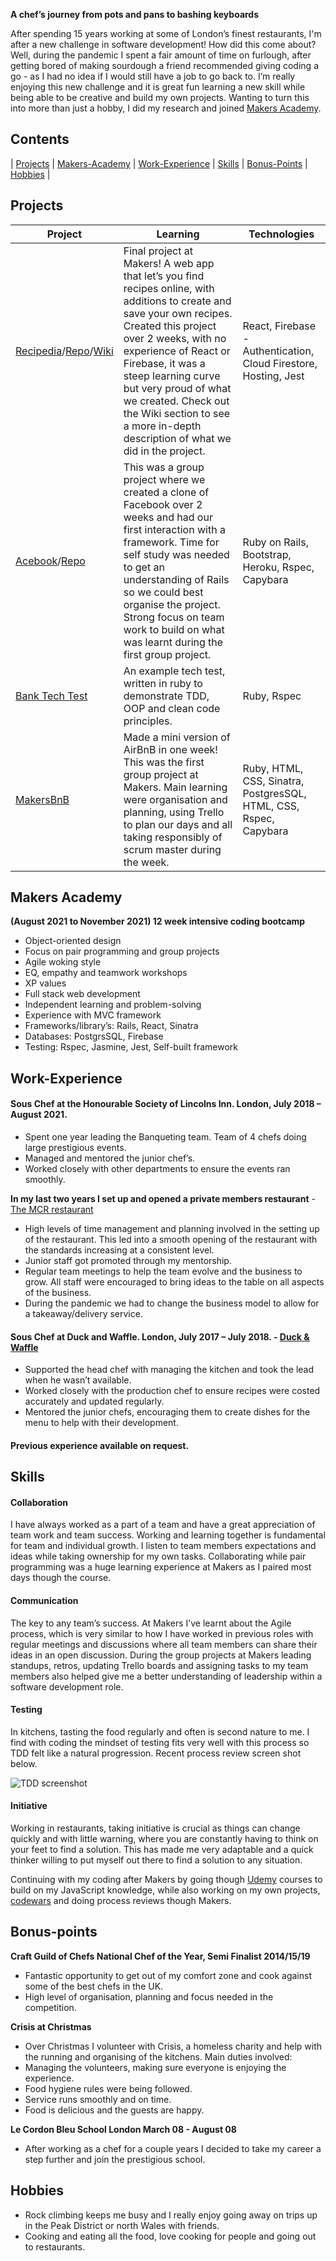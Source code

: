 **A chef’s journey from pots and pans to bashing keyboards**

After spending 15 years working at some of London’s finest restaurants, I'm after a new challenge in software development! How did this come about? Well, during the pandemic I spent a fair amount of time on furlough, after getting bored of making sourdough a friend recommended giving coding a go - as I had no idea if I would still have a job to go back to. I’m really enjoying this new challenge and it is great fun learning a new skill while being able to be creative and build my own projects. Wanting to turn this into more than just a hobby, I did my research and joined [Makers Academy](https://makers.tech/).

## Contents
| [Projects](#projects) | [Makers-Academy](#makers-academy) | [Work-Experience](#work-experience) | [Skills](#skills) | [Bonus-Points](#bonus-points) | [Hobbies](#hobbies) |

## Projects 
| Project | Learning | Technologies |
| --- | --- | --- |
| [Recipedia](https://recipedia-cbe2c.web.app/)/[Repo](https://github.com/Jjake540/Recipedia)/[Wiki](https://github.com/Jjake540/Recipedia/wiki)| Final project at Makers! A web app that let’s you find recipes online, with additions to create and save your own recipes. Created this project over 2 weeks, with no experience of React or Firebase, it was a steep learning curve but very proud of what we created. Check out the Wiki section to see a more in-depth description of what we did in the project. | React, Firebase - Authentication, Cloud Firestore, Hosting, Jest |
| [Acebook](http://limitless-atoll-12397.herokuapp.com/login)/[Repo](https://github.com/Jjake540/Acebook) | This was a group project where we created a clone of Facebook over 2 weeks and had our first interaction with a framework. Time for self study was needed to get an understanding of Rails so we could best organise the project. Strong focus on team work to build on what was learnt during the first group project. | Ruby on Rails, Bootstrap, Heroku, Rspec, Capybara |
| [Bank Tech Test](https://github.com/Jjake540/bank-tech-test) | An example tech test, written in ruby to demonstrate TDD, OOP and clean code principles. | Ruby, Rspec |
| [MakersBnB](https://github.com/Jjake540/makersBnB) | Made a mini version of AirBnB in one week! This was the first group project at Makers. Main learning were organisation and planning, using Trello to plan our days and all taking responsibly of scrum master during the week.  | Ruby, HTML, CSS, Sinatra, PostgresSQL, HTML, CSS, Rspec, Capybara |

## Makers Academy
**(August 2021 to November 2021)
12 week intensive coding bootcamp**

- Object-oriented design
- Focus on pair programming and group projects
- Agile woking style
- EQ, empathy and teamwork workshops
- XP values
- Full stack web development
- Independent learning and problem-solving
- Experience with MVC framework
- Frameworks/library’s: Rails, React, Sinatra
- Databases: PostgrsSQL, Firebase
- Testing: Rspec, Jasmine, Jest, Self-built framework

## Work-Experience

#### Sous Chef at the Honourable Society of Lincolns Inn. London, July 2018 – August 2021.
- Spent one year leading the Banqueting team. Team of 4 chefs doing large prestigious events.
- Managed and mentored the junior chef’s.
- Worked closely with other departments to ensure the events ran smoothly.

**In my last two years I set up and opened a private members restaurant** - [The MCR restaurant](https://www.lincolnsinn.org.uk/members/the-mcr-restaurant-bar/)
- High levels of time management and planning involved in the setting up of the restaurant. This led into a smooth opening of the restaurant with the standards increasing at a consistent level.
- Junior staff got promoted through my mentorship.
- Regular team meetings to help the team evolve and the business to grow. All staff were encouraged to bring ideas to the table on all aspects of the business.
- During the pandemic we had to change the business model to allow for a takeaway/delivery service.

#### Sous Chef at Duck and Waffle. London, July 2017 – July 2018. - [Duck & Waffle](https://duckandwaffle.com/)
- Supported the head chef with managing the kitchen and took the lead when he wasn’t available.
- Worked closely with the production chef to ensure recipes were costed accurately and updated regularly.
- Mentored the junior chefs, encouraging them to create dishes for the menu to help with their development.

#### Previous experience available on request.

## Skills
#### Collaboration
I have always worked as a part of a team and have a great appreciation of team work and team success. Working and learning together is fundamental for team and individual growth. I listen to team members expectations and ideas while taking ownership for my own tasks. Collaborating while pair programming was a huge learning experience at Makers as I paired most days though the course. 
#### Communication
The key to any team’s success. At Makers I’ve learnt about the Agile process, which is very similar to how I have worked in previous roles with regular meetings and discussions where all team members can share their ideas in an open discussion. During the group projects at Makers leading standups, retros, updating Trello boards and assigning tasks to my team members also helped give me a better understanding of leadership within a software development role.
#### Testing
In kitchens, tasting the food regularly and often is second nature to me. I find with coding the mindset of testing fits very well with this process so TDD felt like a natural progression. Recent process review screen shot below.

![TDD screenshot](https://user-images.githubusercontent.com/77396594/144481708-64d501ec-dbc1-438f-9f1a-08268f5a1f67.png)
#### Initiative
Working in restaurants, taking initiative is crucial as things can change quickly and with little warning, where you are constantly having to think on your feet to find a solution. This has made me very adaptable and a quick thinker willing to put myself out there to find a solution to any situation.

Continuing with my coding after Makers by going though [Udemy](https://www.udemy.com/user/jake-burton-stewart/) courses to build on my JavaScript knowledge, while also working on my own projects, [codewars](https://www.codewars.com/users/Jjake540) and doing process reviews though Makers.

## Bonus-points
**Craft Guild of Chefs National Chef of the Year, Semi Finalist 2014/15/19**
- Fantastic opportunity to get out of my comfort zone and cook against some of the best chefs in the UK.
- High level of organisation, planning and focus needed in the competition.

**Crisis at Christmas**
- Over Christmas I volunteer with Crisis, a homeless charity and help with the running and organising of the kitchens. Main duties involved:
- Managing the volunteers, making sure everyone is enjoying the experience.
- Food hygiene rules were being followed.
- Service runs smoothly and on time.
- Food is delicious and the guests are happy.

**Le Cordon Bleu School London March 08 - August 08**
- After working as a chef for a couple years I decided to take my career a step further and join the prestigious school.

## Hobbies
- Rock climbing keeps me busy and I really enjoy going away on trips up in the Peak District or north Wales with friends.
- Cooking and eating all the food, love cooking for people and going out to restaurants.
